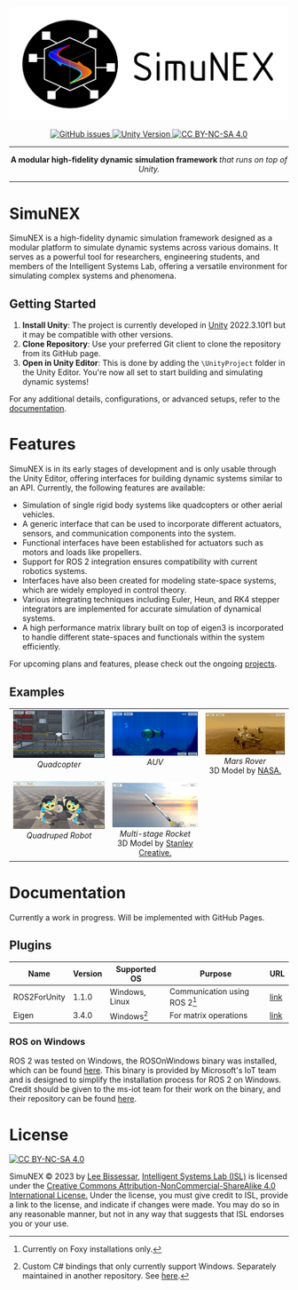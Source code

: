 ![SimuNEX header image](docs/assets/SimuNEX.png)

<p align="center">
  <a href="https://github.com/intelligent-systems-lab-org/SimuNEX/issues">
    <img src="https://img.shields.io/github/issues/intelligent-systems-lab-org/SimuNEX" alt="GitHub issues">
  </a>
  <a href="https://unity.com/">
    <img src="https://img.shields.io/badge/Unity-2022.3.10f1-blue.svg" alt="Unity Version">
  </a>
  <a href="http://creativecommons.org/licenses/by-nc-sa/4.0/">
    <img src="https://img.shields.io/badge/License-CC%20BY--NC--SA%204.0-lightgrey.svg" alt="CC BY-NC-SA 4.0">
  </a>
</p>

-----

<p align = "center">
<b>A modular high-fidelity dynamic simulation framework </b>
<i>that runs on top of Unity.</i>
</p>

-----

# SimuNEX
SimuNEX is a high-fidelity dynamic simulation framework designed as a modular platform to simulate dynamic systems across various domains. It serves as a powerful tool for researchers, engineering students, and members of the Intelligent Systems Lab, offering a versatile environment for simulating complex systems and phenomena.

## Getting Started
1. **Install Unity**: The project is currently developed in [Unity](https://unity.com/) 2022.3.10f1 but it may be compatible with other versions.
2. **Clone Repository**: Use your preferred Git client to clone the repository from its GitHub page.
3. **Open in Unity Editor**: This is done by adding the `\UnityProject` folder in the Unity Editor. You're now all set to start building and simulating dynamic systems!

For any additional details, configurations, or advanced setups, refer to the [documentation](#documentation).

# Features 
SimuNEX is in its early stages of development and is only usable through the Unity Editor, offering interfaces for building dynamic systems similar to an API. Currently, the following features are available:

- Simulation of single rigid body systems like quadcopters or other aerial vehicles.
- A generic interface that can be used to incorporate different actuators, sensors, and communication components into the system.
- Functional interfaces have been established for actuators such as motors and loads like propellers.
- Support for ROS 2 integration ensures compatibility with current robotics systems.
- Interfaces have also been created for modeling state-space systems, which are widely employed in control theory.
- Various integrating techniques including Euler, Heun, and RK4 stepper integrators are implemented for accurate simulation of dynamical systems.
- A high performance matrix library built on top of eigen3 is incorporated to handle different state-spaces and functionals within the system efficiently.

For upcoming plans and features, please check out the ongoing [projects](https://github.com/intelligent-systems-lab-org/SimuNEX/projects).

## Examples
<table>
  <tr>
    <td align="center">
      <img src="docs/assets/examples/QuadcopterUnity.PNG" width="300" />
      <br />
      <i>Quadcopter</i>
      <br />
      <br />
    </td>
    <td align="center">
      <img src="docs/assets/examples/AUVUnity.PNG" width="300" />
      <br />
      <i>AUV</i>
      <br />
      <br />
    </td>
    <td align="center">
      <img src="docs/assets/examples/RoverUnity.PNG" width="300" />
      <br />
      <i>Mars Rover</i>
      <br />
      3D Model by <a href="https://mars.nasa.gov/resources/25042/">NASA.</a>
    </td>
  </tr>
  <tr>
    <td align="center">
      <img src="docs/assets/examples/QuadrupedUnity.png" width="300" />
      <br />
      <i>Quadruped Robot</i>
      <br />
      <br />
      <br />
    </td>
    <td align="center">
      <img src="docs/assets/examples/RocketUnity.PNG" width="300" />
      <br />
      <i>Multi-stage Rocket</i>
      <br />
      3D Model by <a href="https://sketchfab.com/3d-models/falcon-9-spacex-394f7cf52d124bbd9db69f24d1ff2f08">Stanley Creative.</a>
    </td>
    <td align="center"></td> <!-- Empty space -->
  </tr>
</table>

# Documentation
Currently a work in progress. Will be implemented with GitHub Pages.



## Plugins
| Name          | Version | Supported OS | Purpose | URL |
|---------------|---------|--------------|---------|--------------------------|
| ROS2ForUnity  | 1.1.0   | Windows, Linux | Communication using ROS 2[^1]  | [link](https://github.com/RobotecAI/ros2-for-unity) |
| Eigen         | 3.4.0   | Windows[^2] | For matrix operations      | [link](https://gitlab.com/libeigen/eigen)           |

[^1]: Currently on Foxy installations only.

[^2]: Custom C# bindings that only currently support Windows. Separately maintained in another repository. See [here](https://github.com/intelligent-systems-lab-org/eigen).

### ROS on Windows
 ROS 2 was tested on Windows, the ROSOnWindows binary was installed, which can be found [here](https://ms-iot.github.io/ROSOnWindows/GettingStarted/SetupRos2.html). This binary is provided by Microsoft's IoT team and is designed to simplify the installation process for ROS 2 on Windows. Credit should be given to the ms-iot team for their work on the binary, and their repository can be found [here](https://github.com/ms-iot/rosonwindows/).

# License
[![CC BY-NC-SA 4.0][cc-by-nc-sa-image]][cc-by-nc-sa]

[cc-by-nc-sa]: http://creativecommons.org/licenses/by-nc-sa/4.0/
[cc-by-nc-sa-image]: https://licensebuttons.net/l/by-nc-sa/4.0/88x31.png

SimuNEX © 2023 by [Lee Bissessar](https://github.com/leebissessar5), [Intelligent Systems Lab (ISL)](https://intelsyslab.com/) is licensed under the
[Creative Commons Attribution-NonCommercial-ShareAlike 4.0 International License.][cc-by-nc-sa] Under the license, you must give credit to ISL, provide a link to the license, and indicate if changes were made. You may do so in any reasonable manner, but not in any way that suggests that ISL endorses you or your use.